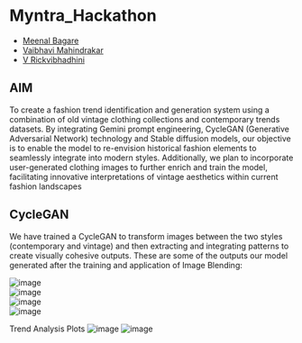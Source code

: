 # Myntra_Hackathon
- [Meenal Bagare](https://github.com/Meenalbagare)<br>
- [Vaibhavi Mahindrakar](https://github.com/vam28)<br>
- [V Rickvibhadhini](https://github.com/rickvibhadhini)<br>

## AIM
To create a fashion trend identification and generation system using a combination of old vintage clothing collections and contemporary trends datasets. 
By integrating Gemini prompt engineering, CycleGAN (Generative Adversarial Network) technology and Stable diffusion models, our objective is to enable the model to re-envision historical fashion elements to seamlessly integrate into modern styles.
Additionally, we plan to incorporate user-generated clothing images to further enrich and train the model, facilitating innovative interpretations of vintage aesthetics within current fashion landscapes

## CycleGAN
We have trained a CycleGAN to transform images between the two styles (contemporary and vintage) and then extracting and integrating patterns to create visually cohesive outputs. These are some of the outputs our model generated after the training and application of Image Blending:

![image](https://github.com/user-attachments/assets/cefa7a6b-49b6-4e40-ba59-668dd20f2516) <br>
![image](https://github.com/user-attachments/assets/0590cdb2-6b2b-4856-9708-f28a87fdf2a7) <br>
![image](https://github.com/user-attachments/assets/a643f534-3b5d-4a30-95a1-f3eb7da4351a) <br>
![image](https://github.com/user-attachments/assets/60567842-7c4a-4e18-be27-b9e656b8bcbb)<br>

Trend Analysis Plots
![image](https://github.com/user-attachments/assets/f8534ead-6e63-45e8-9b8a-e6101e7d9186)
![image](https://github.com/user-attachments/assets/0187c109-5f9b-4062-ae57-a627c0878c09)



          












